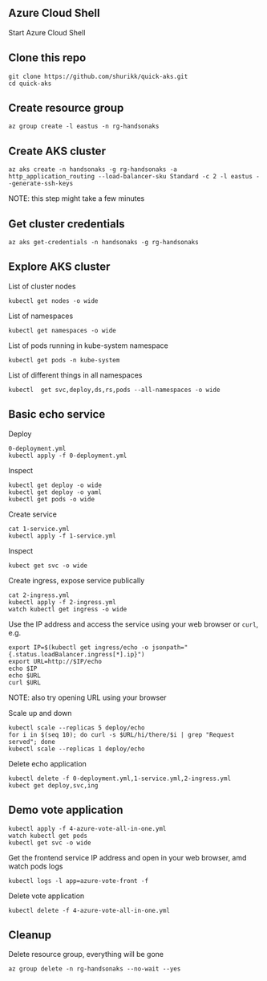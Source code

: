 ## Azure Cloud Shell

Start Azure Cloud Shell

## Clone this repo

```
git clone https://github.com/shurikk/quick-aks.git
cd quick-aks
``` 

## Create resource group

```
az group create -l eastus -n rg-handsonaks
```

## Create AKS cluster

```
az aks create -n handsonaks -g rg-handsonaks -a http_application_routing --load-balancer-sku Standard -c 2 -l eastus --generate-ssh-keys
```

NOTE: this step might take a few minutes

## Get cluster credentials

```
az aks get-credentials -n handsonaks -g rg-handsonaks
```

## Explore AKS cluster

List of cluster nodes

```
kubectl get nodes -o wide
```

List of namespaces

```
kubectl get namespaces -o wide
```

List of pods running in kube-system namespace

```
kubectl get pods -n kube-system
```

List of different things in all namespaces

```
kubectl  get svc,deploy,ds,rs,pods --all-namespaces -o wide
```

## Basic echo service

Deploy

```
0-deployment.yml
kubectl apply -f 0-deployment.yml
```

Inspect

```
kubectl get deploy -o wide
kubectl get deploy -o yaml
kubectl get pods -o wide
```

Create service

```
cat 1-service.yml
kubectl apply -f 1-service.yml
```

Inspect

```
kubect get svc -o wide
```

Create ingress, expose service publically

```
cat 2-ingress.yml
kubectl apply -f 2-ingress.yml
watch kubectl get ingress -o wide
```

Use the IP address and access the service using your web browser or `curl`, e.g.

```
export IP=$(kubectl get ingress/echo -o jsonpath="{.status.loadBalancer.ingress[*].ip}")
export URL=http://$IP/echo
echo $IP
echo $URL
curl $URL
```

NOTE: also try opening URL using your browser

Scale up and down

```
kubectl scale --replicas 5 deploy/echo
for i in $(seq 10); do curl -s $URL/hi/there/$i | grep "Request served"; done
kubectl scale --replicas 1 deploy/echo
```

Delete echo application

```
kubectl delete -f 0-deployment.yml,1-service.yml,2-ingress.yml
kubect get deploy,svc,ing
```

## Demo vote application

```
kubectl apply -f 4-azure-vote-all-in-one.yml
watch kubectl get pods
kubectl get svc -o wide
```

Get the frontend service IP address and open in your web browser, amd watch pods logs

```
kubectl logs -l app=azure-vote-front -f
```

Delete vote application

```
kubectl delete -f 4-azure-vote-all-in-one.yml
```

## Cleanup

Delete resource group, everything will be gone

```
az group delete -n rg-handsonaks --no-wait --yes
```
